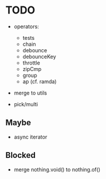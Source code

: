 # TODO

- operators:

  - tests
  - chain
  - debounce
  - debounceKey
  - throttle
  - zipCmp
  - group
  - ap (cf. ramda)

- merge to utils

- pick/multi

## Maybe

- async iterator

## Blocked

- merge nothing.void() to nothing.of()
